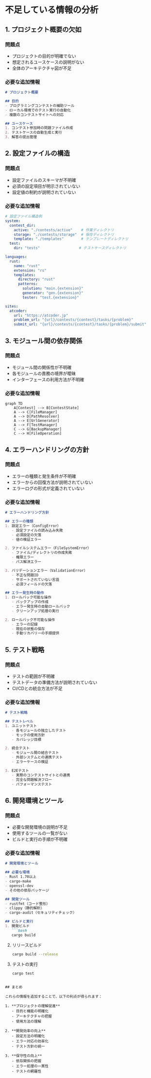 # 不足している情報の分析

## 1. プロジェクト概要の欠如

### 問題点
- プロジェクトの目的が明確でない
- 想定されるユースケースの説明がない
- 全体のアーキテクチャ図が不足

### 必要な追加情報
```markdown
# プロジェクト概要

## 目的
- プログラミングコンテストの補助ツール
- ローカル環境でのテスト実行の自動化
- 複数のコンテストサイトへの対応

## ユースケース
1. コンテスト参加時の問題ファイル作成
2. テストケースの自動生成と実行
3. 解答の提出管理
```

## 2. 設定ファイルの構造

### 問題点
- 設定ファイルのスキーマが不明確
- 必須の設定項目が明示されていない
- 設定値の制約が説明されていない

### 必要な追加情報
```yaml
# 設定ファイル構造例
system:
  contest_dir:
    active: "./contests/active"    # 作業ディレクトリ
    storage: "./contests/storage"  # 保存ディレクトリ
    template: "./templates"        # テンプレートディレクトリ
  test:
    dir: "tests"                  # テストケースディレクトリ

languages:
  rust:
    name: "rust"
    extension: "rs"
    templates:
      directory: "rust"
      patterns:
        solution: "main.{extension}"
        generator: "gen.{extension}"
        tester: "test.{extension}"

sites:
  atcoder:
    url: "https://atcoder.jp"
    problem_url: "{url}/contests/{contest}/tasks/{problem}"
    submit_url: "{url}/contests/{contest}/tasks/{problem}/submit"
```

## 3. モジュール間の依存関係

### 問題点
- モジュール間の関係性が不明確
- 各モジュールの責務の境界が曖昧
- インターフェースの利用方法が不明確

### 必要な追加情報
```mermaid
graph TD
    A[Contest] --> B[ContestState]
    A --> C[FileManager]
    A --> D[PathResolver]
    A --> E[UrlGenerator]
    A --> F[TestManager]
    C --> G[BackupManager]
    C --> H[FileOperation]
```

## 4. エラーハンドリングの方針

### 問題点
- エラーの種類と発生条件が不明確
- エラーからの回復方法が説明されていない
- エラーログの形式が定義されていない

### 必要な追加情報
```markdown
# エラーハンドリング方針

## エラーの種類
1. 設定エラー（ConfigError）
   - 設定ファイルの読み込み失敗
   - 必須設定の欠落
   - 値の検証エラー

2. ファイルシステムエラー（FileSystemError）
   - ファイル/ディレクトリの作成失敗
   - 権限エラー
   - パス解決エラー

3. バリデーションエラー（ValidationError）
   - 不正な問題ID
   - サポートされていない言語
   - 必須フィールドの欠落

## エラー発生時の動作
1. ロールバック可能な操作
   - バックアップの作成
   - エラー発生時の自動ロールバック
   - クリーンアップ処理の実行

2. ロールバック不可能な操作
   - エラーの記録
   - 現在の状態の保存
   - 手動リカバリーの手順提供
```

## 5. テスト戦略

### 問題点
- テストの範囲が不明確
- テストデータの準備方法が説明されていない
- CI/CDとの統合方法が不足

### 必要な追加情報
```markdown
# テスト戦略

## テストレベル
1. ユニットテスト
   - 各モジュールの独立したテスト
   - モックの使用方針
   - カバレッジ目標

2. 統合テスト
   - モジュール間の結合テスト
   - 外部システムとの連携テスト
   - エラーケースの検証

3. E2Eテスト
   - 実際のコンテストサイトとの連携
   - 完全な問題解決フロー
   - パフォーマンステスト
```

## 6. 開発環境とツール

### 問題点
- 必要な開発環境の説明が不足
- 使用するツールの一覧がない
- ビルドと実行の手順が不明確

### 必要な追加情報
```markdown
# 開発環境とツール

## 必要な環境
- Rust 1.70以上
- cargo-make
- openssl-dev
- その他の依存パッケージ

## 開発ツール
- rustfmt（コード整形）
- clippy（静的解析）
- cargo-audit（セキュリティチェック）

## ビルドと実行
1. 開発ビルド
   ```bash
   cargo build
   ```

2. リリースビルド
   ```bash
   cargo build --release
   ```

3. テストの実行
   ```bash
   cargo test
   ```
```

## まとめ

これらの情報を追加することで、以下の利点が得られます：

1. **プロジェクトの理解促進**
   - 目的と機能の明確化
   - アーキテクチャの把握
   - 使用方法の理解

2. **開発効率の向上**
   - 設定方法の明確化
   - エラー対応の効率化
   - テスト方針の統一

3. **保守性の向上**
   - 依存関係の把握
   - エラー処理の一貫性
   - テストの網羅性 